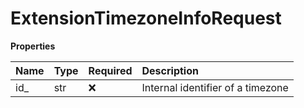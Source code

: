 # ExtensionTimezoneInfoRequest

**Properties**

| Name | Type | Required | Description                       |
| :--- | :--- | :------- | :-------------------------------- |
| id\_ | str  | ❌       | Internal identifier of a timezone |

<!-- This file was generated by liblab | https://liblab.com/ -->
